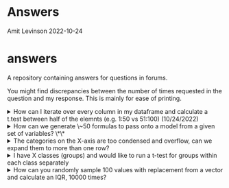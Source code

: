 Answers
================
Amit Levinson
2022-10-24

# answers

A repository containing answers for questions in forums.

You might find discrepancies between the number of times requested in
the question and my response. This is mainly for ease of printing.

<details>
<summary>
How can I iterate over every column in my dataframe and calculate a
t.test between half of the elemnts (e.g. 1:50 vs 51:100) (10/24/2022)
</summary>

``` r
library(purrr)
library(broom)

dat <- data.frame(
  col1 = sample(c(1:100), size = 100, replace = T),
  col2 = sample(c(1:100), size = 100, replace = T),
  col3 = sample(c(1:100), size = 100, replace = T)
)

calculate_ttest <- function(column) {
  t.test(column[50:100], column[1:49], alternative= "less", paired=FALSE, mu=0, conf.level = 0.9, var.equal = TRUE) |>
    broom::tidy() 
}

dat %>% 
  map_dfr(calculate_ttest, .id = 'columnname')
```

    ## # A tibble: 3 × 11
    ##   columnname estimate estimate1 estimate2 statistic p.value parameter conf.low
    ##   <chr>         <dbl>     <dbl>     <dbl>     <dbl>   <dbl>     <dbl>    <dbl>
    ## 1 col1           4.70      54.8      50.1     0.752  0.773         98     -Inf
    ## 2 col2          -9.74      41.7      51.4    -1.58   0.0591        98     -Inf
    ## 3 col3          -7.94      45.6      53.5    -1.38   0.0852        98     -Inf
    ## # … with 3 more variables: conf.high <dbl>, method <chr>, alternative <chr>

</details>
<details>
<summary>
How can we generate \~50 formulas to pass onto a model from a given set
of variables? \*\*
</summary>

``` r
library(dplyr)
```

    ## 
    ## Attaching package: 'dplyr'

    ## The following objects are masked from 'package:stats':
    ## 
    ##     filter, lag

    ## The following objects are masked from 'package:base':
    ## 
    ##     intersect, setdiff, setequal, union

``` r
library(purrr)
library(broom)

mtcars_vars <- names(mtcars)

# Generate possible formulas
mtcars_formulas <- expand.grid(mtcars_vars,mtcars_vars,mtcars_vars) %>% 
  filter(Var1 != Var2, Var2 != Var3, Var1 != Var3) %>% 
  sample_n(10)

# Function to create formulas
f <- function (Var1, Var2, Var3) paste(Var1, paste(Var2, Var3, sep = " + "), sep = " ~ ")

formulas <- mtcars_formulas %>%
  pmap_chr(f)

head(formulas)
```

    ## [1] "drat ~ hp + cyl"   "qsec ~ am + mpg"   "wt ~ carb + vs"   
    ## [4] "am ~ disp + carb"  "drat ~ gear + mpg" "vs ~ hp + cyl"

``` r
# Iterate across the formulas and tidy the output with formula as name
models <- map(formulas, ~ lm(., data = mtcars)) %>% 
  set_names(formulas) %>% 
  map_dfr(tidy, .id = ".x")

# Output
models
```

    ## # A tibble: 30 × 6
    ##    .x               term        estimate std.error statistic  p.value
    ##    <chr>            <chr>          <dbl>     <dbl>     <dbl>    <dbl>
    ##  1 drat ~ hp + cyl  (Intercept)  5.07      0.257      19.8   2.30e-18
    ##  2 drat ~ hp + cyl  hp           0.00340   0.00176     1.94  6.26e- 2
    ##  3 drat ~ hp + cyl  cyl         -0.318     0.0674     -4.72  5.53e- 5
    ##  4 qsec ~ am + mpg  (Intercept) 13.8       0.853      16.1   5.10e-16
    ##  5 qsec ~ am + mpg  am          -2.69      0.566      -4.76  5.00e- 5
    ##  6 qsec ~ am + mpg  mpg          0.258     0.0468      5.50  6.27e- 6
    ##  7 wt ~ carb + vs   (Intercept)  3.33      0.450       7.39  3.86e- 8
    ##  8 wt ~ carb + vs   carb         0.100     0.112       0.890 3.81e- 1
    ##  9 wt ~ carb + vs   vs          -0.895     0.360      -2.49  1.90e- 2
    ## 10 am ~ disp + carb (Intercept)  0.782     0.163       4.80  4.47e- 5
    ## # … with 20 more rows

</details>
<details>
<summary>
The categories on the X-axis are too condensed and overflow, can we
expand them to more than one row?
</summary>

``` r
library(ggplot2)

# Fake data
dat <- data.frame(
category = sample(c(stringr::sentences[1:3], stringr::words[1:4]), size = 100, replace = T)
)

# Option 1 - Category to y axis instead of splitting
p1 <- ggplot(dat) +
geom_bar(aes(y = category)) +
labs(title = "Put the category on the Y-axis")

# Option 2: Stringr::str_wrap
p2 <- ggplot(dat) +
geom_bar(aes(x = stringr::str_wrap(category, 15))) +
labs(title = "use stringr:str_wrap(variable, 15)")
```

</details>
<details>
<summary>
I have X classes (groups) and would like to run a t-test for groups
within each class separately
</summary>

``` r
library(ggplot2)
library(dplyr)
library(broom)

mtcars %>%
group_by(gear) %>%
summarize(t.test(mpg , cyl, data = cur_data()) %>% tidy())
```

    ## # A tibble: 3 × 11
    ##    gear estimate estimate1 estimate2 statistic      p.value parameter conf.low
    ##   <dbl>    <dbl>     <dbl>     <dbl>     <dbl>        <dbl>     <dbl>    <dbl>
    ## 1     3     8.64      16.1      7.47      9.36 0.0000000326     17.4      6.70
    ## 2     4    19.9       24.5      4.67     12.8  0.0000000286     11.8     16.5 
    ## 3     5    15.4       21.4      6         4.95 0.00504           4.72     7.24
    ## # … with 3 more variables: conf.high <dbl>, method <chr>, alternative <chr>

``` r
# Using Purrr & unnest
library(purrr)
library(tidyr)

mtcars %>%
group_nest(gear) %>%
summarise(ttest = map(data, ~ (t.test(x = .$mpg , y = .$cyl, data = .x)))) %>%
mutate(ttest = map(ttest, tidy)) %>%
unnest(ttest)
```

    ## # A tibble: 3 × 10
    ##   estimate estimate1 estimate2 statistic    p.value parameter conf.low conf.high
    ##      <dbl>     <dbl>     <dbl>     <dbl>      <dbl>     <dbl>    <dbl>     <dbl>
    ## 1     8.64      16.1      7.47      9.36    3.26e-8     17.4      6.70      10.6
    ## 2    19.9       24.5      4.67     12.8     2.86e-8     11.8     16.5       23.3
    ## 3    15.4       21.4      6         4.95    5.04e-3      4.72     7.24      23.5
    ## # … with 2 more variables: method <chr>, alternative <chr>

</details>
<details>
<summary>
How can you randomly sample 100 values with replacement from a vector
and calculate an IQR, 10000 times?
</summary>

``` r
# Fake data
vec <- 1:100

# Option 1: Functional
calc_iqr <- function() {
    inner_vec <- sample(vec, size = 100, replace = T)
    IQR(inner_vec)
}

values_a <- replicate(100, expr = calc_iqr())

# Output ------------------------------------------------------------------
values_a
```

    ##   [1] 50.25 46.00 50.25 43.25 47.50 57.00 48.00 52.25 49.00 48.25 52.00 39.25
    ##  [13] 42.50 62.25 51.50 51.75 56.50 41.75 53.25 50.00 43.00 61.25 51.50 45.00
    ##  [25] 44.25 53.25 53.25 43.00 51.00 50.50 52.25 46.75 47.25 46.50 47.00 50.75
    ##  [37] 52.50 60.00 44.25 49.50 54.25 45.75 51.00 47.50 46.75 52.25 55.75 49.00
    ##  [49] 54.50 49.00 49.75 46.00 48.25 52.50 51.25 51.50 40.50 48.50 42.25 53.50
    ##  [61] 45.50 48.25 47.75 63.75 52.00 37.75 50.25 52.50 44.25 49.75 44.50 48.00
    ##  [73] 46.50 45.50 43.25 40.25 62.00 49.25 46.00 48.25 51.50 46.50 51.25 57.50
    ##  [85] 54.50 50.00 47.25 44.75 44.00 46.25 40.25 46.75 50.00 47.00 42.00 38.25
    ##  [97] 44.00 50.25 40.25 51.50

``` r
# Option 2: For loop
values_b <- vector(mode = "numeric", length = 100)

output <- for (i in 1:100) {
  inner_vec <- sample(vec, size = 100, replace = T)
  values_b[[i]] <- IQR(inner_vec)
}

# Output ------------------------------------------------------------------
values_b
```

    ##   [1] 44.25 53.25 48.25 45.00 51.50 48.25 54.00 49.50 57.50 44.50 54.50 54.75
    ##  [13] 47.25 45.25 47.25 49.50 46.75 40.25 44.25 52.25 53.25 48.50 41.25 46.00
    ##  [25] 60.00 53.25 48.50 47.50 51.50 50.75 46.25 45.00 58.25 51.25 44.25 46.50
    ##  [37] 40.00 51.00 40.50 46.50 53.00 44.75 49.25 41.00 50.50 49.75 46.50 52.25
    ##  [49] 54.50 49.50 56.00 47.25 41.50 51.00 55.00 49.25 56.25 42.25 50.00 44.50
    ##  [61] 61.25 44.25 48.25 56.25 55.00 50.75 48.50 57.50 50.50 48.25 58.75 50.25
    ##  [73] 50.25 53.50 47.00 45.75 48.25 45.50 44.00 52.25 48.00 44.00 44.50 52.25
    ##  [85] 53.50 51.50 35.25 45.50 47.00 40.25 47.25 54.50 48.25 46.25 58.25 53.25
    ##  [97] 54.00 48.50 57.50 49.00

</details>
